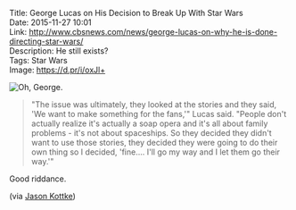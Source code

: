 Title: George Lucas on His Decision to Break Up With Star Wars  
Date: 2015-11-27  10:01  
Link: http://www.cbsnews.com/news/george-lucas-on-why-he-is-done-directing-star-wars/  
Description: He still exists?  
Tags: Star Wars  
Image: https://d.pr/i/oxJl+  

![Oh, George.][1]

> "The issue was ultimately, they looked at the stories and they said, 'We want to make something for the fans,'" Lucas said. "People don't actually realize it's actually a soap opera and it's all about family problems - it's not about spaceships. So they decided they didn't want to use those stories, they decided they were going to do their own thing so I decided, 'fine.... I'll go my way and I let them go their way.'"

Good riddance.

(via [Jason Kottke][2])

[1]: https://d.pr/i/oxJl+ "Oh, George."
[2]: http://kottke.org/15/11/lucas-on-the-star-wars-divorce "Source post from Jason Kottke"